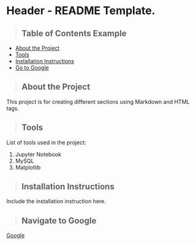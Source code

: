 # Header - README Template.
>## Table of Contents Example
<!-- ![Github Logo](https://github.githubassets.com/images/modules/logos_page/Octocat.png "Github logo - markdown") -->
* [About the Project](#about_the_project)
* [Tools](#tools)
* [Installation Instructions](#installation_instructions)
* [Go to Google](#google)
<a class="anchor" id="about_the_project"></a>
>## About the Project
This project is for creating different sections using Markdown and HTML tags.

<a class="anchor" id="tools"></a>
>## Tools
List of tools used in the project:
1. Jupyter Notebook
2. MySQL
3. Matplotlib

<a class="anchor" id="installation_instructions"></a>
>## Installation Instructions
Include the installation instruction here.

<a class="anchor" id="google"></a>
>## Navigate to Google
[Google](https://www.google.com)